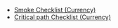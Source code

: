 * [Smoke Checklist (Currency)](https://docs.google.com/spreadsheets/d/1UQ1432kqOREcnix_Q3NkRYNjRBhYbSjE3XDEoPDld1A/edit#gid=0)
* [Critical path Checklist (Currency)](https://docs.google.com/spreadsheets/d/18RSeHwrJqDu7eBNMN7esQ_-1e8TQFzz7mFyM8zpHO0c/edit#gid=0)